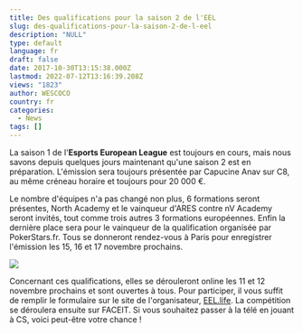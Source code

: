 ```yaml
---
title: Des qualifications pour la saison 2 de l'EEL
slug: des-qualifications-pour-la-saison-2-de-l-eel
description: "NULL"
type: default
language: fr
draft: false
date: 2017-10-30T13:15:38.000Z
lastmod: 2022-07-12T13:16:39.208Z
views: "1823"
author: WESCOCO
country: fr
categories:
  - News
tags: []
---
```

La saison 1 de l'**Esports European League** est toujours en cours, mais nous savons depuis quelques jours maintenant qu'une saison 2 est en préparation. L'émission sera toujours présentée par Capucine Anav sur C8, au même créneau horaire et toujours pour 20 000 €. 

Le nombre d'équipes n'a pas changé non plus, 6 formations seront présentes, North Academy et le vainqueur d'ARES contre nV Academy seront invités, tout comme trois autres 3 formations européennes. Enfin la dernière place sera pour le vainqueur de la qualification organisée par PokerStars.fr. Tous se donneront rendez-vous à Paris pour enregistrer l'émission les 15, 16 et 17 novembre prochains. 

![](/images/articles/59f7229707551/images/PJ8JTi1DHGCdN0YC7MgV7pqntzFAd9Fkz5dodsEn.jpeg)

Concernant ces qualifications, elles se dérouleront online les 11 et 12 novembre prochains et sont ouvertes à tous. Pour participer, il vous suffit de remplir le formulaire sur le site de l'organisateur, [EEL.life](https://www.eel.life/2017/10/27/participez-aux-qualifications-pour-la-saison-2/). La compétition se déroulera ensuite sur FACEIT. Si vous souhaitez passer à la télé en jouant à CS, voici peut-être votre chance ! 
